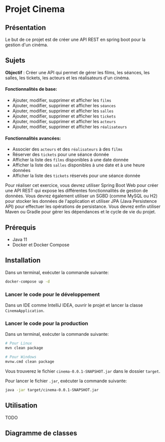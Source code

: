 # Projet Cinema

## Présentation

Le but de ce projet est de créer une API REST en spring boot pour la gestion d'un cinéma.

## Sujets

__Objectif__ : Créer une API qui permet de gérer les films, les séances, les salles, les tickets, les acteurs et les réalisateurs d'un cinéma.

#### Fonctionnalités de base:

- Ajouter, modifier, supprimer et afficher les `films`
- Ajouter, modifier, supprimer et afficher les `séances`
- Ajouter, modifier, supprimer et afficher les `salles`
- Ajouter, modifier, supprimer et afficher les `tickets`
- Ajouter, modifier, supprimer et afficher les `acteurs`
- Ajouter, modifier, supprimer et afficher les `réalisateurs`

#### Fonctionnalités avancées:

- Associer des `acteurs` et des `réalisateurs` à des `films` 
- Réserver des `tickets` pour une séance donnée
- Afficher la liste des `films` disponibles à une date donnée
- Afficher la liste des `salles` disponibles à une date et à une heure données
- Afficher la liste des `tickets` réservés pour une séance donnée

Pour réaliser cet exercice, vous devrez utiliser Spring Boot Web pour créer une API REST qui expose les différentes fonctionnalités de gestion de données. Vous devrez également utiliser un SGBD (comme MySQL ou H2) pour stocker les données de l'application et utiliser JPA (Java Persistence API) pour effectuer les opérations de persistance. Vous devrez enfin utiliser Maven ou Gradle pour gérer les dépendances et le cycle de vie du projet.

## Prérequis

- Java 11
- Docker et Docker Compose

## Installation

Dans un terminal, exécuter la commande suivante:

```bash
docker-compose up -d
```

### Lancer le code pour le développement

Dans un IDE comme IntelliJ IDEA, ouvrir le projet et lancer la classe `CinemaApplication`.

### Lancer le code pour la production

Dans un terminal, exécuter la commande suivante:

```bash
# Pour Linux
mvn clean package

# Pour Windows
mvnw.cmd clean package
```

Vous trouverez le fichier `cinema-0.0.1-SNAPSHOT.jar` dans le dossier `target`.

Pour lancer le fichier `.jar`, exécuter la commande suivante:

```bash
java -jar target/cinema-0.0.1-SNAPSHOT.jar
```

## Utilisation

TODO

## Diagramme de classes

